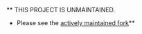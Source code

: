 ** THIS PROJECT IS UNMAINTAINED. 
* Please see the [actively maintained fork](https://github.com/derek-adair/nflgame)**
